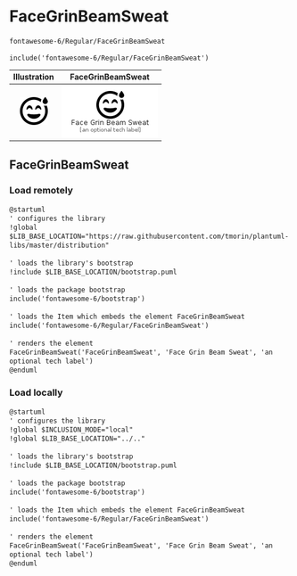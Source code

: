 # FaceGrinBeamSweat


```text
fontawesome-6/Regular/FaceGrinBeamSweat
```

```text
include('fontawesome-6/Regular/FaceGrinBeamSweat')
```



| Illustration | FaceGrinBeamSweat |
| :---: | :---: |
| ![illustration for Illustration](../../fontawesome-6/Regular/FaceGrinBeamSweat.png) | ![illustration for FaceGrinBeamSweat](../../fontawesome-6/Regular/FaceGrinBeamSweat.Local.png) |




## FaceGrinBeamSweat

### Load remotely
```plantuml
@startuml
' configures the library
!global $LIB_BASE_LOCATION="https://raw.githubusercontent.com/tmorin/plantuml-libs/master/distribution"

' loads the library's bootstrap
!include $LIB_BASE_LOCATION/bootstrap.puml

' loads the package bootstrap
include('fontawesome-6/bootstrap')

' loads the Item which embeds the element FaceGrinBeamSweat
include('fontawesome-6/Regular/FaceGrinBeamSweat')

' renders the element
FaceGrinBeamSweat('FaceGrinBeamSweat', 'Face Grin Beam Sweat', 'an optional tech label')
@enduml
```

### Load locally
```plantuml
@startuml
' configures the library
!global $INCLUSION_MODE="local"
!global $LIB_BASE_LOCATION="../.."

' loads the library's bootstrap
!include $LIB_BASE_LOCATION/bootstrap.puml

' loads the package bootstrap
include('fontawesome-6/bootstrap')

' loads the Item which embeds the element FaceGrinBeamSweat
include('fontawesome-6/Regular/FaceGrinBeamSweat')

' renders the element
FaceGrinBeamSweat('FaceGrinBeamSweat', 'Face Grin Beam Sweat', 'an optional tech label')
@enduml
```

